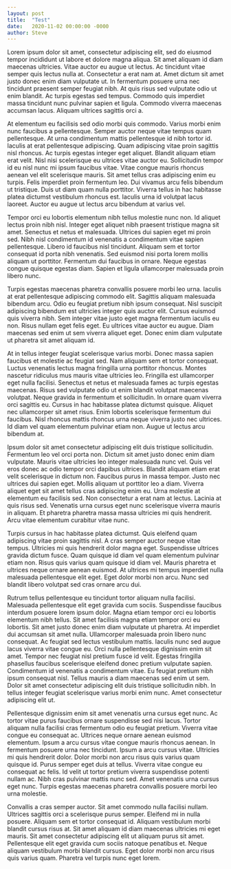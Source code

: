 ```yaml
---
layout: post
title:  "Test"
date:   2020-11-02 00:00:00 -0000
author: Steve
---
```


Lorem ipsum dolor sit amet, consectetur adipiscing elit, sed do eiusmod tempor incididunt ut labore et dolore magna aliqua. Sit amet aliquam id diam maecenas ultricies. Vitae auctor eu augue ut lectus. Ac tincidunt vitae semper quis lectus nulla at. Consectetur a erat nam at. Amet dictum sit amet justo donec enim diam vulputate ut. In fermentum posuere urna nec tincidunt praesent semper feugiat nibh. At quis risus sed vulputate odio ut enim blandit. Ac turpis egestas sed tempus. Commodo quis imperdiet massa tincidunt nunc pulvinar sapien et ligula. Commodo viverra maecenas accumsan lacus. Aliquam ultrices sagittis orci a.

At elementum eu facilisis sed odio morbi quis commodo. Varius morbi enim nunc faucibus a pellentesque. Semper auctor neque vitae tempus quam pellentesque. At urna condimentum mattis pellentesque id nibh tortor id. Iaculis at erat pellentesque adipiscing. Quam adipiscing vitae proin sagittis nisl rhoncus. Ac turpis egestas integer eget aliquet. Blandit aliquam etiam erat velit. Nisl nisi scelerisque eu ultrices vitae auctor eu. Sollicitudin tempor id eu nisl nunc mi ipsum faucibus vitae. Vitae congue mauris rhoncus aenean vel elit scelerisque mauris. Sit amet tellus cras adipiscing enim eu turpis. Felis imperdiet proin fermentum leo. Dui vivamus arcu felis bibendum ut tristique. Duis ut diam quam nulla porttitor. Viverra tellus in hac habitasse platea dictumst vestibulum rhoncus est. Iaculis urna id volutpat lacus laoreet. Auctor eu augue ut lectus arcu bibendum at varius vel.

Tempor orci eu lobortis elementum nibh tellus molestie nunc non. Id aliquet lectus proin nibh nisl. Integer eget aliquet nibh praesent tristique magna sit amet. Senectus et netus et malesuada. Ultrices dui sapien eget mi proin sed. Nibh nisl condimentum id venenatis a condimentum vitae sapien pellentesque. Libero id faucibus nisl tincidunt. Aliquam sem et tortor consequat id porta nibh venenatis. Sed euismod nisi porta lorem mollis aliquam ut porttitor. Fermentum dui faucibus in ornare. Neque egestas congue quisque egestas diam. Sapien et ligula ullamcorper malesuada proin libero nunc.

Turpis egestas maecenas pharetra convallis posuere morbi leo urna. Iaculis at erat pellentesque adipiscing commodo elit. Sagittis aliquam malesuada bibendum arcu. Odio eu feugiat pretium nibh ipsum consequat. Nisl suscipit adipiscing bibendum est ultricies integer quis auctor elit. Cursus euismod quis viverra nibh. Sem integer vitae justo eget magna fermentum iaculis eu non. Risus nullam eget felis eget. Eu ultrices vitae auctor eu augue. Diam maecenas sed enim ut sem viverra aliquet eget. Donec enim diam vulputate ut pharetra sit amet aliquam id.

At in tellus integer feugiat scelerisque varius morbi. Donec massa sapien faucibus et molestie ac feugiat sed. Nam aliquam sem et tortor consequat. Luctus venenatis lectus magna fringilla urna porttitor rhoncus. Montes nascetur ridiculus mus mauris vitae ultricies leo. Fringilla est ullamcorper eget nulla facilisi. Senectus et netus et malesuada fames ac turpis egestas maecenas. Risus sed vulputate odio ut enim blandit volutpat maecenas volutpat. Neque gravida in fermentum et sollicitudin. In ornare quam viverra orci sagittis eu. Cursus in hac habitasse platea dictumst quisque. Aliquet nec ullamcorper sit amet risus. Enim lobortis scelerisque fermentum dui faucibus. Nisl rhoncus mattis rhoncus urna neque viverra justo nec ultrices. Id diam vel quam elementum pulvinar etiam non. Augue ut lectus arcu bibendum at.

Ipsum dolor sit amet consectetur adipiscing elit duis tristique sollicitudin. Fermentum leo vel orci porta non. Dictum sit amet justo donec enim diam vulputate. Mauris vitae ultricies leo integer malesuada nunc vel. Quis vel eros donec ac odio tempor orci dapibus ultrices. Blandit aliquam etiam erat velit scelerisque in dictum non. Faucibus purus in massa tempor. Justo nec ultrices dui sapien eget. Mollis aliquam ut porttitor leo a diam. Viverra aliquet eget sit amet tellus cras adipiscing enim eu. Urna molestie at elementum eu facilisis sed. Non consectetur a erat nam at lectus. Lacinia at quis risus sed. Venenatis urna cursus eget nunc scelerisque viverra mauris in aliquam. Et pharetra pharetra massa massa ultricies mi quis hendrerit. Arcu vitae elementum curabitur vitae nunc.

Turpis cursus in hac habitasse platea dictumst. Quis eleifend quam adipiscing vitae proin sagittis nisl. A cras semper auctor neque vitae tempus. Ultricies mi quis hendrerit dolor magna eget. Suspendisse ultrices gravida dictum fusce. Quam quisque id diam vel quam elementum pulvinar etiam non. Risus quis varius quam quisque id diam vel. Mauris pharetra et ultrices neque ornare aenean euismod. At ultrices mi tempus imperdiet nulla malesuada pellentesque elit eget. Eget dolor morbi non arcu. Nunc sed blandit libero volutpat sed cras ornare arcu dui.

Rutrum tellus pellentesque eu tincidunt tortor aliquam nulla facilisi. Malesuada pellentesque elit eget gravida cum sociis. Suspendisse faucibus interdum posuere lorem ipsum dolor. Magna etiam tempor orci eu lobortis elementum nibh tellus. Sit amet facilisis magna etiam tempor orci eu lobortis. Sit amet justo donec enim diam vulputate ut pharetra. At imperdiet dui accumsan sit amet nulla. Ullamcorper malesuada proin libero nunc consequat. Ac feugiat sed lectus vestibulum mattis. Iaculis nunc sed augue lacus viverra vitae congue eu. Orci nulla pellentesque dignissim enim sit amet. Tempor nec feugiat nisl pretium fusce id velit. Egestas fringilla phasellus faucibus scelerisque eleifend donec pretium vulputate sapien. Condimentum id venenatis a condimentum vitae. Eu feugiat pretium nibh ipsum consequat nisl. Tellus mauris a diam maecenas sed enim ut sem. Dolor sit amet consectetur adipiscing elit duis tristique sollicitudin nibh. In tellus integer feugiat scelerisque varius morbi enim nunc. Amet consectetur adipiscing elit ut.

Pellentesque dignissim enim sit amet venenatis urna cursus eget nunc. Ac tortor vitae purus faucibus ornare suspendisse sed nisi lacus. Tortor aliquam nulla facilisi cras fermentum odio eu feugiat pretium. Viverra vitae congue eu consequat ac. Ultrices neque ornare aenean euismod elementum. Ipsum a arcu cursus vitae congue mauris rhoncus aenean. In fermentum posuere urna nec tincidunt. Ipsum a arcu cursus vitae. Ultricies mi quis hendrerit dolor. Dolor morbi non arcu risus quis varius quam quisque id. Purus semper eget duis at tellus. Viverra vitae congue eu consequat ac felis. Id velit ut tortor pretium viverra suspendisse potenti nullam ac. Nibh cras pulvinar mattis nunc sed. Amet venenatis urna cursus eget nunc. Turpis egestas maecenas pharetra convallis posuere morbi leo urna molestie.

Convallis a cras semper auctor. Sit amet commodo nulla facilisi nullam. Ultrices sagittis orci a scelerisque purus semper. Eleifend mi in nulla posuere. Aliquam sem et tortor consequat id. Aliquam vestibulum morbi blandit cursus risus at. Sit amet aliquam id diam maecenas ultricies mi eget mauris. Sit amet consectetur adipiscing elit ut aliquam purus sit amet. Pellentesque elit eget gravida cum sociis natoque penatibus et. Neque aliquam vestibulum morbi blandit cursus. Eget dolor morbi non arcu risus quis varius quam. Pharetra vel turpis nunc eget lorem.